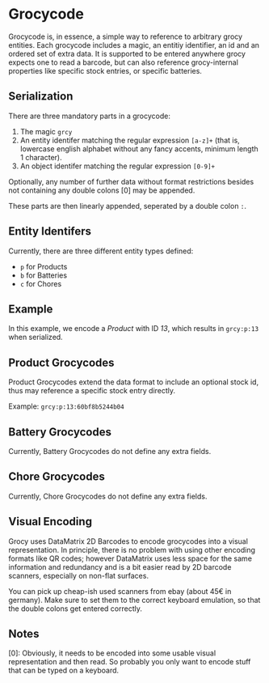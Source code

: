 Grocycode
==========

Grocycode is, in essence, a simple way to reference to arbitrary grocy entities.
Each grocycode includes a magic, an entitiy identifier, an id and an ordered set of extra data.
It is supported to be entered anywhere grocy expects one to read a barcode, but can also reference
grocy-internal properties like specific stock entries, or specific batteries.

Serialization
----

There are three mandatory parts in a grocycode:

1. The magic `grcy`
2. An entity identifer matching the regular expression `[a-z]+` (that is, lowercase english alphabet without any fancy accents, minimum length 1 character).
3. An object identifer matching the regular expression `[0-9]+`

Optionally, any number of further data without format restrictions besides not containing any double colons [0] may be appended.

These parts are then linearly appended, seperated by a double colon `:`.

Entity Identifers
----

Currently, there are three different entity types defined:

- `p` for Products
- `b` for Batteries
- `c` for Chores

Example
----

In this example, we encode a *Product* with ID *13*, which results in `grcy:p:13` when serialized.

Product Grocycodes
----

Product Grocycodes extend the data format to include an optional stock id, thus may reference a specific stock entry directly.

Example: `grcy:p:13:60bf8b5244b04`

Battery Grocycodes
----

Currently, Battery Grocycodes do not define any extra fields.

Chore Grocycodes
----

Currently, Chore Grocycodes do not define any extra fields.

Visual Encoding
----

Grocy uses DataMatrix 2D Barcodes to encode grocycodes into a visual representation. In principle, there is no problem with using
other encoding formats like QR codes; however DataMatrix uses less space for the same information and redundancy and is a bit
easier read by 2D barcode scanners, especially on non-flat surfaces.

You can pick up cheap-ish used scanners from ebay (about 45€ in germany). Make sure to set them to the correct keyboard emulation,
so that the double colons get entered correctly.


Notes
---
[0]: Obviously, it needs to be encoded into some usable visual representation and then read. So probably you only want to encode stuff that can be typed on a keyboard.